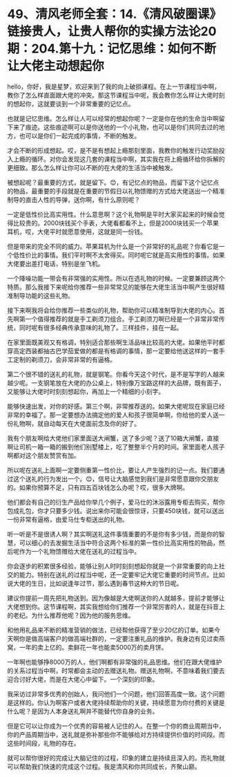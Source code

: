 # 49、清风老师全套：14.《清风破圈课》链接贵人，让贵人帮你的实操方法论20期：204.第十九：记忆思维：如何不断让大佬主动想起你

hello，你好，我是星梦，欢迎来到了我的向上破损课程。在上一节课程当中啊，教你了怎么样直面跟大佬的冲突。那这节课程当中呢，我会教你怎么样让大佬时刻的想起你，这就要谈到一个非常重要的记忆点。

也就是记忆思维。怎么样让人可以经常的想起你呢？一定是你在他的生命当中啊留下来了痕迹。这些痕迹啊可以是你送他的一个小礼物，也可以是你们共同去过的地方，也可以是你们一起完成的事情，不断的触发。

才会不断的形成想起。哎，是不是有想起上瘾那刻里面，我教你的触发行动奖励投入上瘾的循环。对你会发现这几套的课程当中啊，其实我在将上瘾循环给你拆解的更细致。那么怎么样让你可以不断的在大佬的生活当中被触发。

被想起呢？最重要的方式，就是留下。😊，有记忆点的物品，而留下这个记忆点的物品，最重要的手段就是在重要的节假日以礼物馈赠的方式给大佬送出一个精准制导的直击人性的导弹，送你啊，有什么原则呢？

一定是低性价比高实用性。什么意思啊？这个礼物啊是平时大家买起来的时候会觉得比较贵的。2000块钱买个手表，大佬看都看不上，但是2000块钱买一个苹果耳机，哎，大佬平时就愿意使用，这就是同一份钱。

但是带来的完全不同的威力。苹果耳机为什么是一个非常好的礼品呢？你看它是一个低性价比的事情。我们平时啊不太舍得买。同时呢它就是高实用性的事情。如果大佬要出差打电话，特别是坐飞机。

一个降噪功能一带会有非常强的实用性。所以在选礼物的时候。一定要兼顾这两个特质。那么我接下来呢给你推荐一些非常常见的能够在大佬生活当中啊产生很好精准制导功能的这些礼物。

接下来啊我将会给你推荐一些类似的礼物，帮助你可以精准制导到大佬的内心。首先啊第一个值得推荐的就是手工剃须刀组合。手工剃须刀啊已经是一个非常非常传统，同时呢有很多经典传承意味的礼物了。三样挂件，挂在一起。

在家里面既美观又有格调，特别适合那些啊生活品味比较高的大佬。如果他平时都穿高定西装都抽古巴学茄爱做的都是有格调的事情，那一定要给他送这样的一套手工定制的剃须刀，会非常非常的有逼格。

第二个很不错的送礼的礼物，就是钢笔。你看今天这个时代，是不是写字的人越来越少呢。一支钢笔放在大佬的办公桌上，特别像万宝路这样的大品牌，既有面子，又能够让大佬时时刻刻想起你，再加上一个精细的小刻字。

能够快速出发，对你的好感。第三个啊，非常推荐送的。如果大佬呢现在家庭已经非常的幸福了。那一定要想办法搞定他的爱人和孩子很简单啊，你给他的爱人送一份礼物啊，就自动每天在大佬面前念及你的好了。

我有个朋友啊给大佬他们家里面送大闸蟹，送了多少呢？送了10箱大闸蟹，直接啊让司机一箱一箱的搬到他们别墅楼上，吃了整整半个月的时间。家里面老人孩子啊都对这个朋友赞赏有加。

所以呢在送礼上面啊一定要侧重第一性价比，要让人产生强烈的记一点。我们要通过这个送礼的行为发出一个。😊，信号让大脑感觉到我们是非常愿意跟你交朋友的。如果你预算不足，只有四五百块钱怎么办呢？哎，很多大牌啊。

他们都会有自己的衍生产品给你举几个例子，爱马仕的沐浴露用专柜去购买，帮你包成礼包，你才只要多少钱。说出来你可能会很惊讶，只要450块钱，就可以送出一份非常有逼格，由爱马仕专柜送出的礼物。

听一听是不是很诱人啊？其实啊送礼这件事情重要的不是你有多少钱，而是你的智慧，可以细心的去发掘生活当中符合这两个标准的第一性价比高实用性的物品，然后呢作为一个礼物馈赠给大佬在送礼的过程当中。

你会逐步的积累很多经验，能够让别人时时刻刻想起你就是一个非常重要的向上社交的能力。特别在送礼的过程当中呢，还一定要牢记大佬它重要的时间节点。比如说大佬的生日，比如说逢年过节，那么遇到春节这种大的节日呢。

建议你提前一周先把礼物送到。因为像越是大佬啊送你的人就越多，提前才能够让大佬想到你。这节课程啊，其实我想给你们推荐一个非常厉害的人，就是在抖音上的老纪。为什么推荐他呢？因为他的服务思维。

和他用礼品来不断的精准营销的做法，已经帮他获得了至少20亿的订单。如果今天啊你是做高端客户的做高端社群的，一定要注重礼品的维护。我身边有见过卖燕窝，一年的卖上亿的。卖鲜花一年也能卖5000万的卖月饼。

一年啊也能够挣8000万的人，他们啊都有非常强的礼品思维。他们在跟大佬维护的关系过程当中啊，时常都会主动的去赠送礼物。赠送礼物啊，不意味着我们要去迎合讨好大佬，而是在大佬心中留下。一个深刻的印象。

我采访过非常多优秀的创始人，我问他们一个问题，他们回答高度一致。这个问题是这样的。你认为啊客户或者大佬持续帮助你的关键，持续愿意为你付费的关键是什么呢？是因为人本身送礼啊并不能替代你自身的业务。

但是它可以让你成为一个优秀的容易被人记住的人。在整一个你的商业周期当中，你的产品周期当中，送礼就是弥补那些你不能够给对方持续提供价值的时间段。而这些时间段，礼物的存在。

就可以帮你很好的完成让大脑记住的过程，印象的建立是持续且深入的。而礼物就可以帮助我们快速的完成这个过程。我是清风和你共同成长，齐聚山巅。

